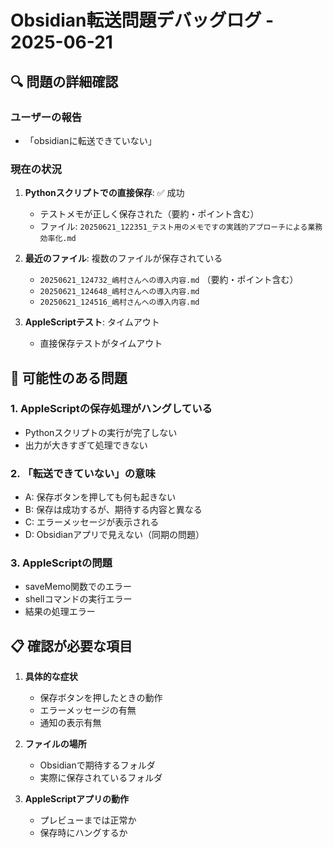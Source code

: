 # Obsidian転送問題デバッグログ - 2025-06-21

## 🔍 問題の詳細確認

### ユーザーの報告
- 「obsidianに転送できていない」

### 現在の状況
1. **Pythonスクリプトでの直接保存**: ✅ 成功
   - テストメモが正しく保存された（要約・ポイント含む）
   - ファイル: `20250621_122351_テスト用のメモですの実践的アプローチによる業務効率化.md`

2. **最近のファイル**: 複数のファイルが保存されている
   - `20250621_124732_嶋村さんへの導入内容.md` （要約・ポイント含む）
   - `20250621_124648_嶋村さんへの導入内容.md`
   - `20250621_124516_嶋村さんへの導入内容.md`

3. **AppleScriptテスト**: タイムアウト
   - 直接保存テストがタイムアウト

## 🤔 可能性のある問題

### 1. AppleScriptの保存処理がハングしている
- Pythonスクリプトの実行が完了しない
- 出力が大きすぎて処理できない

### 2. 「転送できていない」の意味
- A: 保存ボタンを押しても何も起きない
- B: 保存は成功するが、期待する内容と異なる
- C: エラーメッセージが表示される
- D: Obsidianアプリで見えない（同期の問題）

### 3. AppleScriptの問題
- saveMemo関数でのエラー
- shellコマンドの実行エラー
- 結果の処理エラー

## 📋 確認が必要な項目

1. **具体的な症状**
   - 保存ボタンを押したときの動作
   - エラーメッセージの有無
   - 通知の表示有無

2. **ファイルの場所**
   - Obsidianで期待するフォルダ
   - 実際に保存されているフォルダ

3. **AppleScriptアプリの動作**
   - プレビューまでは正常か
   - 保存時にハングするか